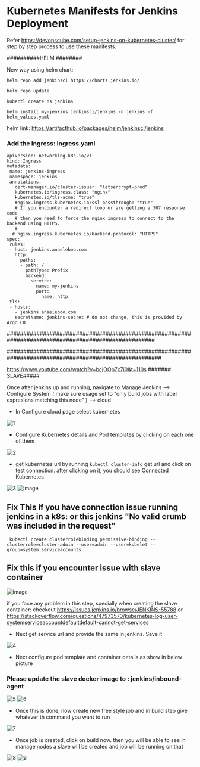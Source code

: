 # Kubernetes Manifests for Jenkins Deployment

Refer https://devopscube.com/setup-jenkins-on-kubernetes-cluster/ for step by step process to use these manifests.

##########HELM ########

New way using helm chart:
```
helm repo add jenkinsci https://charts.jenkins.io/
```
```
helm repo update
```
```
kubectl create ns jenkins
```
```
helm install my-jenkins jenkinsci/jenkins -n jenkins -f helm_values.yaml
```

helm link: https://artifacthub.io/packages/helm/jenkinsci/jenkins

### Add the ingress: ingress.yaml
```
apiVersion: networking.k8s.io/v1
kind: Ingress
metadata:
 name: jenkins-ingress
 namespace: jenkins
 annotations:
   cert-manager.io/cluster-issuer: "letsencrypt-prod"
   kubernetes.io/ingress.class: "nginx"
   kubernetes.io/tls-acme: "true"
   #nginx.ingress.kubernetes.io/ssl-passthrough: "true"
   # If you encounter a redirect loop or are getting a 307 response code
   # then you need to force the nginx ingress to connect to the backend using HTTPS.
   #
  # nginx.ingress.kubernetes.io/backend-protocol: "HTTPS"
spec:
 rules:
 - host: jenkins.anaeleboo.com
   http:
     paths:
     - path: /
       pathType: Prefix
       backend:
         service:
           name: my-jenkins
           port:
             name: http
 tls:
 - hosts:
   - jenkins.anaeleboo.com
   secretName: jenkins-secret # do not change, this is provided by Argo CD
```

#####################################################################################################



#######################################################################################################

https://www.youtube.com/watch?v=bcjOOp7x7i0&t=110s
####### SLAVE#####

Once after jenkins up and running, navigate to Manage Jenkins --> Configure System ( make sure usage set to "only build jobs with label expresions matching this node" ) --> cloud 

- In Configure cloud page select kubernetes 

![1](https://user-images.githubusercontent.com/29688323/107121878-ba13d600-68ba-11eb-8201-93e39e15d4bb.JPG)

- Configure Kubernetes details and Pod templates by clicking on each one of them 

![2](https://user-images.githubusercontent.com/29688323/107121865-b5e7b880-68ba-11eb-9423-a56ea189ad0d.JPG)

- get kubernetes url by running ``` kubectl cluster-info ``` get url and click on test connection. after clicking on it, you should see Connected Kubernetes 

![3](https://user-images.githubusercontent.com/29688323/107121870-b718e580-68ba-11eb-90ae-de903ab04eda.JPG)
![image](https://user-images.githubusercontent.com/126810742/224457953-79621efe-e90a-4190-912a-b2849f539cd1.png)

## Fix This if you have connection issue running jenkins in a k8s: or this jenkins "No valid crumb was included in the request"
```
 kubectl create clusterrolebinding permissive-binding --clusterrole=cluster-admin --user=admin --user=kubelet --group=system:serviceaccounts
```
## Fix this if you encounter issue with slave container
![image](https://user-images.githubusercontent.com/126810742/224455053-877dbc79-ea8f-466d-8587-ce554070caa5.png)

if you face any problem in this step, specially when creating the slave container:  checkout 
https://issues.jenkins.io/browse/JENKINS-55788 or https://stackoverflow.com/questions/47973570/kubernetes-log-user-systemserviceaccountdefaultdefault-cannot-get-services

- Next get service url and provide the same in jenkins. Save it 

![4](https://user-images.githubusercontent.com/29688323/107121871-b7b17c00-68ba-11eb-86c4-105e5a91d6f1.JPG)

- Next configure pod template and container details as show in below picture 
### Please update the slave docker image to : jenkins/inbound-agent

![5](https://user-images.githubusercontent.com/29688323/107121872-b84a1280-68ba-11eb-8396-37ced0cf37d1.JPG)
![6](https://user-images.githubusercontent.com/29688323/107121873-b8e2a900-68ba-11eb-949d-ddcd52bcfbf4.JPG)

- Once this is done, now create new free style job and in build step give whatever th command you want to run 

![7](https://user-images.githubusercontent.com/29688323/107121875-b8e2a900-68ba-11eb-8124-c14811a12bdf.JPG)

- Once job is created, click on build now. then you will be able to see in manage nodes a slave will be created and job will be running on that 

![8](https://user-images.githubusercontent.com/29688323/107121876-b97b3f80-68ba-11eb-9d45-0102eadc1295.JPG)
![9](https://user-images.githubusercontent.com/29688323/107121877-ba13d600-68ba-11eb-97b5-956e6c51cfd5.JPG)


